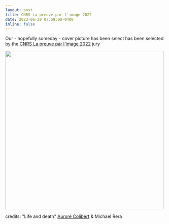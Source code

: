 ```yaml
---
layout: post
title: CNRS La preuve par l'image 2022
date: 2022-06-20 07:59:00-0400
inline: false
---
```


Our - hopefully someday - cover picture has been select has been selected by the <a href="https://www.concours-preuve-image.fr/">CNRS La preuve par l'image 2022</a> jury


<p class="aligncenter">
  <img src="https://user-images.githubusercontent.com/27353251/178017995-6663ecde-452b-4cb2-bd20-6bf3560ae297.jpg" width=500>
</p>
credits: "Life and death" <a href="https://www.aurorecolibert.com/">Aurore Colibert</a> & Michael Rera 
